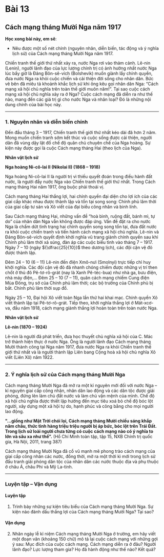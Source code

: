 # Bài 13
## Cách mạng tháng Mười Nga năm 1917

**Học xong bài này, em sẽ**:

*   Nêu được một số nét chính (nguyên nhân, diễn biến, tác động và ý nghĩa lịch sử) của Cách mạng tháng Mười Nga năm 1917.

Chiến tranh thế giới thứ nhất xảy ra, nước Nga rơi vào thảm cảnh. Lê-nin (Lenin), người lãnh đạo của lực lượng chính trị có ảnh hưởng nhất nước Nga lúc bấy giờ là Đảng Bôn-sê-vích (Bolshevik) muốn giành lấy chính quyền, đưa nước Nga ra khỏi cuộc chiến và cải thiện đời sống cho nhân dân. Bức vẽ bên đã miêu tả khoảnh khắc lịch sử khi ông kêu gọi nhân dân Nga: “Cách mạng xã hội chủ nghĩa trên toàn thế giới muôn năm!”. Tại sao cuộc cách mạng xã hội chủ nghĩa xảy ra ở Nga? Cuộc cách mạng đã diễn ra như thế nào, mang đến các giá trị gì cho nước Nga và nhân loại? Đó là những nội dung chính của bài học này.

---

### 1. Nguyên nhân và diễn biến chính

Đến đầu tháng 3 – 1917, Chiến tranh thế giới thứ nhất kéo dài đã hơn 2 năm. Mong muốn chiến tranh sớm kết thúc và cuộc sống được cải thiện, người dân đã vùng dậy lật đổ chế độ quân chủ chuyên chế của Nga hoàng. Sự kiện này được gọi là cuộc Cách mạng tháng Hai (theo lịch của Nga).

**Nhân vật lịch sử**

**Nga hoàng Ni-cô-lai II (Nikolai II) (1868 – 1918)**

Nga hoàng Ni-cô-lai II là người trị vì thiếu quyết đoán trong điều hành đất nước, là người đẩy nước Nga vào Chiến tranh thế giới thứ nhất. Trong Cách mạng tháng Hai năm 1917, ông buộc phải thoái vị.

Cách mạng tháng Hai thắng lợi, hai chính quyền đại diện cho lợi ích của các giai cấp khác nhau được thành lập và tồn tại song song: Chính phủ lâm thời của giai cấp tư sản và Xô viết của đại biểu công nhân và binh lính.

Sau Cách mạng tháng Hai, những vấn đề “hoà bình, ruộng đất, bánh mì, tự do” của nhân dân Nga vẫn không được đáp ứng. Vấn đề đặt ra cho nước Nga là chấm dứt tình trạng hai chính quyền song song tồn tại, đưa đất nước ra khỏi cuộc chiến tranh và tiến hành cách mạng xã hội chủ nghĩa. Lê-nin và Đảng Bôn-sê-vích quyết định khởi nghĩa vũ trang giành chính quyền sau khi Chính phủ lâm thời xả súng, đàn áp các cuộc biểu tình vào tháng 7 – 1917. Ngày 7 – 10 (ngày ${\dfrac{25}{10}}$ theo dương lịch), các đội cận vệ đỏ được thành lập.

Đêm 24 – 10 (6 – 11) Lê-nin đến điện Xmô-nưi (Smolnyi) trực tiếp chỉ huy khởi nghĩa. Các đội cận vệ đỏ đã nhanh chóng chiếm được những vị trí then chốt ở thủ đô Pê-tơ-rô-grát (nay là Xanh Pê-téc-bua) như nhà ga, bưu điện, nhà máy điện,... Đêm 25 – 10 (7 – 11), quân cách mạng chiếm Cung điện Mùa Đông, trụ sở của Chính phủ lâm thời; các bộ trưởng của Chính phủ bị bắt. Chính phủ lâm thời sụp đổ.

Ngày 25 – 10, Đại hội Xô viết toàn Nga lần thứ hai khai mạc. Chính quyền Xô viết thành lập tại Pê-tơ-rô-grát. Tiếp theo, khởi nghĩa thắng lợi ở Mát-xcơ-va, đầu năm 1918, cách mạng giành thắng lợi hoàn toàn trên toàn nước Nga.

**Nhân vật lịch sử**

**Lê-nin (1870 – 1924)**

Lê-nin là người đã phát triển, đưa học thuyết chủ nghĩa xã hội của C. Mác trở thành hiện thực ở nước Nga. Ông là người lãnh đạo Cách mạng tháng Mười thành công tại Nga năm 1917, đưa nước Nga ra khỏi Chiến tranh thế giới thứ nhất và là người thành lập Liên bang Cộng hoà xã hội chủ nghĩa Xô viết (Liên Xô) năm 1922.

---

### 2. Ý nghĩa lịch sử của Cách mạng tháng Mười Nga

Cách mạng tháng Mười Nga đã mở ra một kỉ nguyên mới đối với nước Nga – kỉ nguyên giai cấp công nhân, nhân dân lao động và các dân tộc được giải phóng, đứng lên làm chủ đất nước và làm chủ vận mệnh của mình. Chế độ xã hội chủ nghĩa được thiết lập hướng đến mục tiêu xoá bỏ chế độ bóc lột người, xây dựng một xã hội tự do, hạnh phúc và công bằng cho mọi người lao động.

**"...giống như Mặt Trời chói lọi, Cách mạng tháng Mười chiếu sáng khắp năm châu, thức tỉnh hàng triệu triệu người bị áp bức, bóc lột trên Trái Đất. Trong lịch sử loài người chưa từng có cuộc cách mạng nào có ý nghĩa to lớn và sâu xa như thế”.**
(Hồ Chí Minh toàn tập, tập 15, NXB Chính trị quốc gia, Hà Nội, 2011, trang 387)

Cách mạng tháng Mười Nga đã cổ vũ mạnh mẽ phong trào cách mạng của giai cấp công nhân các nước, đồng thời, mở ra một thời kì mới trong lịch sử đấu tranh giải phóng dân tộc của nhân dân các nước thuộc địa và phụ thuộc ở châu Á, châu Phi và Mỹ La-tinh.

---

### Luyện tập – Vận dụng
#### Luyện tập

1. Trình bày những sự kiện tiêu biểu của Cách mạng tháng Mười Nga. Sự kiện nào đánh dấu thắng lợi của Cách mạng tháng Mười Nga? Tại sao?

#### Vận dụng

2. Nhân ngày lễ kỉ niệm Cách mạng tháng Mười Nga ở trường, em hãy viết một đoạn văn (khoảng 150 chữ) mô tả lại cuộc cách mạng với những gợi ý sau: Mục đích của cuộc cách mạng. Cách mạng diễn ra ở đâu? Người lãnh đạo? Lực lượng tham gia? Họ đã hành động như thế nào? Kết quả?
